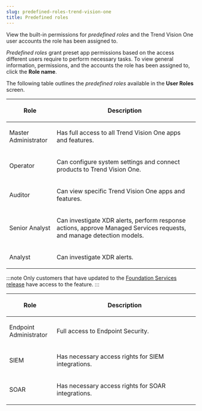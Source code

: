```yaml
---
slug: predefined-roles-trend-vision-one
title: Predefined roles
---
```


View the built-in permissions for *predefined roles* and the Trend Vision One user accounts the role has been assigned to.

*Predefined roles* grant preset app permissions based on the access different users require to perform necessary tasks. To view general information, permissions, and the accounts the role has been assigned to, click the **Role name**.

The following table outlines the *predefined roles* available in the **User Roles** screen.

<table>
<colgroup>
<col style="width: 25%" />
<col style="width: 75%" />
</colgroup>
<thead>
<tr>
<th><p>Role</p></th>
<th><p>Description</p></th>
</tr>
</thead>
<tbody>
<tr>
<td><p>Master Administrator</p></td>
<td><p>Has full access to all Trend Vision One apps and features.</p></td>
</tr>
<tr>
<td><p>Operator</p></td>
<td><p>Can configure system settings and connect products to Trend Vision One.</p></td>
</tr>
<tr>
<td><p>Auditor</p></td>
<td><p>Can view specific Trend Vision One apps and features.</p></td>
</tr>
<tr>
<td><p>Senior Analyst</p></td>
<td><p>Can investigate XDR alerts, perform response actions, approve Managed Services requests, and manage detection models.</p></td>
</tr>
<tr>
<td><p>Analyst</p></td>
<td><p>Can investigate XDR alerts.</p></td>
</tr>
</tbody>
</table>

:::note
Only customers that have updated to the [Foundation Services release](update-foundation-services-release.md) have access to the feature.
:::

<table>
<colgroup>
<col style="width: 25%" />
<col style="width: 75%" />
</colgroup>
<thead>
<tr>
<th><p>Role</p></th>
<th><p>Description</p></th>
</tr>
</thead>
<tbody>
<tr>
<td><p>Endpoint Administrator</p></td>
<td><p>Full access to Endpoint Security.</p></td>
</tr>
<tr>
<td><p>SIEM</p></td>
<td><p>Has necessary access rights for SIEM integrations.</p></td>
</tr>
<tr>
<td><p>SOAR</p></td>
<td><p>Has necessary access rights for SOAR integrations.</p></td>
</tr>
</tbody>
</table>

